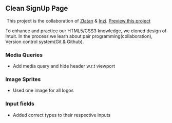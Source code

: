 ## Clean SignUp Page

 This project is the collaboration of [Zlatan](https://github.com/zlayabekrija) & [Inzi](https://github.com/inhaq). [Preview this project](https://zlayabekrija.github.io/signup/)
 
To enhance and practice our HTML5/CSS3 knowledge, we cloned design of Intuit. In the process we learn about pair programming(collaboration), Version control system(Git & Github).

### Media Queries

- Add media query and hide header w.r.t viewport

### Image Sprites

- Used one image for all logos

### Input fields

- Added correct types to their respective inputs
